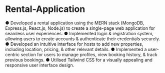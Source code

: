 # Rental-Application
 ● Developed a rental application using the MERN stack (MongoDB, Express.js, React.js, Node.js) to create a
 single-page web application for seamless user experiences.
 ● Implemented login & registration system, allowing users to create accounts & authenticate their credentials securely.
 ● Developed an intuitive interface for hosts to add new properties, including location, pricing, & other relevant details.
 ● Implemented a user-centric section for users to manage profiles, view booking history, & track previous bookings.
 ● Utilised Tailwind CSS for a visually appealing and responsive user interface design.
